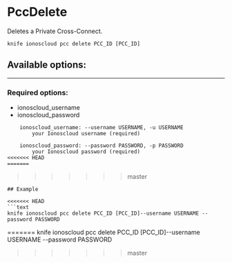 # PccDelete

Deletes a Private Cross-Connect.

    knife ionoscloud pcc delete PCC_ID [PCC_ID]


## Available options:
---

### Required options:
* ionoscloud_username
* ionoscloud_password

```
    ionoscloud_username: --username USERNAME, -u USERNAME
        your Ionoscloud username (required)

    ionoscloud_password: --password PASSWORD, -p PASSWORD
        your Ionoscloud password (required)
<<<<<<< HEAD
=======

```
>>>>>>> master

```
## Example

<<<<<<< HEAD
```text
knife ionoscloud pcc delete PCC_ID [PCC_ID]--username USERNAME --password PASSWORD
```
=======
    knife ionoscloud pcc delete PCC_ID [PCC_ID]--username USERNAME --password PASSWORD
>>>>>>> master
